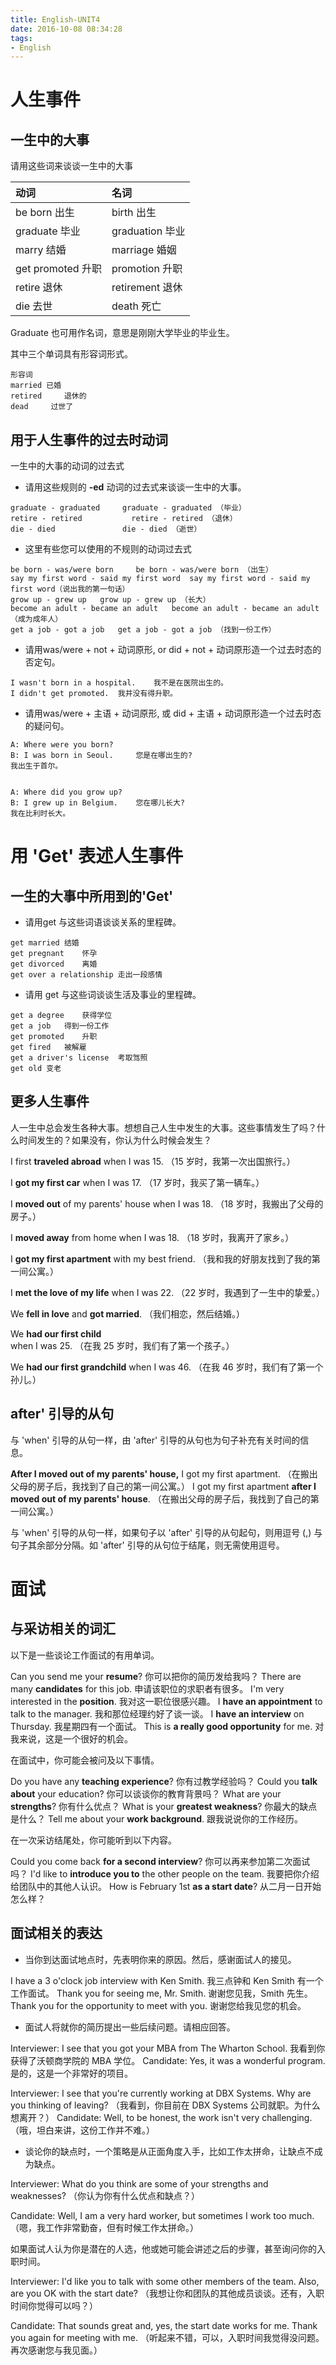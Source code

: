 ```yaml
---
title: English-UNIT4
date: 2016-10-08 08:34:28
tags:
- English
---
```

# 人生事件

## 一生中的大事

请用这些词来谈谈一生中的大事

| 动词	     | 名词     |
| :------------- | :------------- |
|be born	出生   |  birth	出生|
|graduate	毕业|graduation	毕业|
|marry	结婚	|marriage	婚姻|
|get promoted	升职|promotion	升职|
|retire 	退休	|retirement	退休|
|die	去世|death 	死亡|

Graduate 也可用作名词，意思是刚刚大学毕业的毕业生。

其中三个单词具有形容词形式。

```
形容词  
married	已婚  
retired  	退休的  
dead	 过世了
```

## 用于人生事件的过去时动词

一生中的大事的动词的过去式

* 请用这些规则的 **-ed** 动词的过去式来谈谈一生中的大事。

```
graduate - graduated     graduate - graduated （毕业）
retire - retired	       retire - retired （退休）
die - died	             die - died （逝世）
```

* 这里有些您可以使用的不规则的动词过去式

```
be born - was/were born 	be born - was/were born （出生）
say my first word - said my first word	say my first word - said my first word（说出我的第一句话）
grow up - grew up	grow up - grew up （长大）
become an adult - became an adult  	become an adult - became an adult （成为成年人）
get a job - got a job	get a job - got a job （找到一份工作）
```

* 请用was/were + not + 动词原形, or did + not + 动词原形造一个过去时态的否定句。

```
I wasn't born in a hospital.	我不是在医院出生的。
I didn't get promoted.	我并没有得升职。
```

* 请用was/were + 主语 + 动词原形, 或 did + 主语 + 动词原形造一个过去时态的疑问句。

```
A: Where were you born?
B: I was born in Seoul. 	您是在哪出生的?
我出生于首尔。


A: Where did you grow up?
B: I grew up in Belgium.	您在哪儿长大?
我在比利时长大。
```


# 用 'Get' 表述人生事件
## 一生的大事中所用到的'Get'

* 请用get 与这些词语谈谈关系的里程碑。

```
get married	结婚
get pregnant	怀孕
get divorced	离婚
get over a relationship	走出一段感情
```

* 请用 get 与这些词谈谈生活及事业的里程碑。

```
get a degree	获得学位
get a job	得到一份工作
get promoted	升职
get fired	被解雇
get a driver's license	考取驾照
get old	变老
```



## 更多人生事件

人一生中总会发生各种大事。想想自己人生中发生的大事。这些事情发生了吗？什么时间发生的？如果没有，你认为什么时候会发生？

I first **traveled abroad** when I was 15.	（15 岁时，我第一次出国旅行。）

I **got my first car** when I was 17.  	（17 岁时，我买了第一辆车。）

I **moved out** of my parents' house when I was 18.	（18 岁时，我搬出了父母的房子。）

I **moved away** from home when I was 18.   	（18 岁时，我离开了家乡。）

I **got my first apartment** with my best friend. 	（我和我的好朋友找到了我的第一间公寓。）            

I **met the love of my life** when I was 22.	（22 岁时，我遇到了一生中的挚爱。）

We **fell in love** and **got married**.	（我们相恋，然后结婚。）

We **had our first child** when I was 25.	（在我 25 岁时，我们有了第一个孩子。）

We **had our first grandchild** when I was 46.	（在我 46 岁时，我们有了第一个孙儿。）


## after' 引导的从句

与 'when' 引导的从句一样，由 'after' 引导的从句也为句子补充有关时间的信息。

**After I moved out of my parents' house,** I got my first apartment.	（在搬出父母的房子后，我找到了自己的第一间公寓。）
I got my first apartment **after I moved out of my parents' house**.	（在搬出父母的房子后，我找到了自己的第一间公寓。）

与 'when' 引导的从句一样，如果句子以 'after' 引导的从句起句，则用逗号 (,) 与句子其余部分分隔。如 'after' 引导的从句位于结尾，则无需使用逗号。


# 面试

## 与采访相关的词汇

以下是一些谈论工作面试的有用单词。

Can you send me your **resume**?	你可以把你的简历发给我吗？
There are many **candidates** for this job.	申请该职位的求职者有很多。
I'm very interested in the **position**.	我对这一职位很感兴趣。
I **have an appointment** to talk to the manager.	我和那位经理约好了谈一谈。
I **have an interview** on Thursday.	我星期四有一个面试。
This is **a really good opportunity** for me.	对我来说，这是一个很好的机会。

在面试中，你可能会被问及以下事情。

Do you have any **teaching experience**?	你有过教学经验吗？
Could you **talk about** your education?	你可以谈谈你的教育背景吗？
What are your **strengths**?	你有什么优点？
What is your **greatest weakness**?	你最大的缺点是什么？
Tell me about your **work background**.	跟我说说你的工作经历。

在一次采访结尾处，你可能听到以下内容。

Could you come back **for a second interview**?	你可以再来参加第二次面试吗？
I'd like to **introduce you to** the other people on the team.	我要把你介绍给团队中的其他人认识。
How is February 1st **as a start date**?	从二月一日开始怎么样？



## 面试相关的表达

* 当你到达面试地点时，先表明你来的原因。然后，感谢面试人的接见。

I have a 3 o'clock job interview with Ken Smith. 	我三点钟和 Ken Smith 有一个工作面试。
Thank you for seeing me, Mr. Smith.	谢谢您见我，Smith 先生。
Thank you for the opportunity to meet with you.	谢谢您给我见您的机会。

* 面试人将就你的简历提出一些后续问题。请相应回答。

Interviewer: I see that you got your MBA from The Wharton School.	我看到你获得了沃顿商学院的 MBA 学位。
Candidate: Yes, it was a wonderful program.	是的，这是一个非常好的项目。

Interviewer: I see that you're currently working at DBX Systems. Why are you thinking of leaving?	（我看到，你目前在 DBX Systems 公司就职。为什么想离开？）
Candidate: Well, to be honest, the work isn't very challenging.	（哦，坦白来讲，这份工作并不难。）


* 谈论你的缺点时，一个策略是从正面角度入手，比如工作太拼命，让缺点不成为缺点。

Interviewer: What do you think are some of your strengths and weaknesses?
（你认为你有什么优点和缺点？）

Candidate: Well, I am a very hard worker, but sometimes I work too much.
（嗯，我工作非常勤奋，但有时候工作太拼命。）

如果面试人认为你是潜在的人选，他或她可能会讲述之后的步骤，甚至询问你的入职时间。

Interviewer: I'd like you to talk with some other members of the team. Also, are you OK with the start date?
（我想让你和团队的其他成员谈谈。还有，入职时间你觉得可以吗？）	 

Candidate: That sounds great and, yes, the start date works for me. Thank you again for meeting with me.
（听起来不错，可以，入职时间我觉得没问题。再次感谢您与我见面。）

